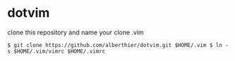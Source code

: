 dotvim
======

clone this repository and name your clone .vim

`
$ git clone https://github.com/alberthier/dotvim.git $HOME/.vim
$ ln -s $HOME/.vim/vimrc $HOME/.vimrc
`
